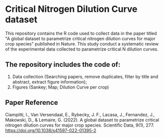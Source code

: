 # Critical Nitrogen Dilution Curve dataset

This repository contains the R code used to collect data in the paper titled "A global dataset to parametrize critical nitrogen dilution curves for major crop species" published in Nature. This study conduct a systematic review of the experimental data collected to parametrize critical N dilution curves.

## The repository includes the code of:
1) Data collection (Searching papers, remove duplicates, filter by title and abstract, extract figure information);
2) Figures (Sankey; Map; Dilution Curve per crop)

## Paper Reference

Ciampitti, I., Van Versendaal, E., Rybecky, J. F., Lacasa, J., Fernandez, J., Makowski, D., & Lemaire, G. (2022). A global dataset to parametrize critical nitrogen dilution curves for major crop species. Scientific Data, 9(1), 277. https://doi.org/10.1038/s41597-022-01395-2
